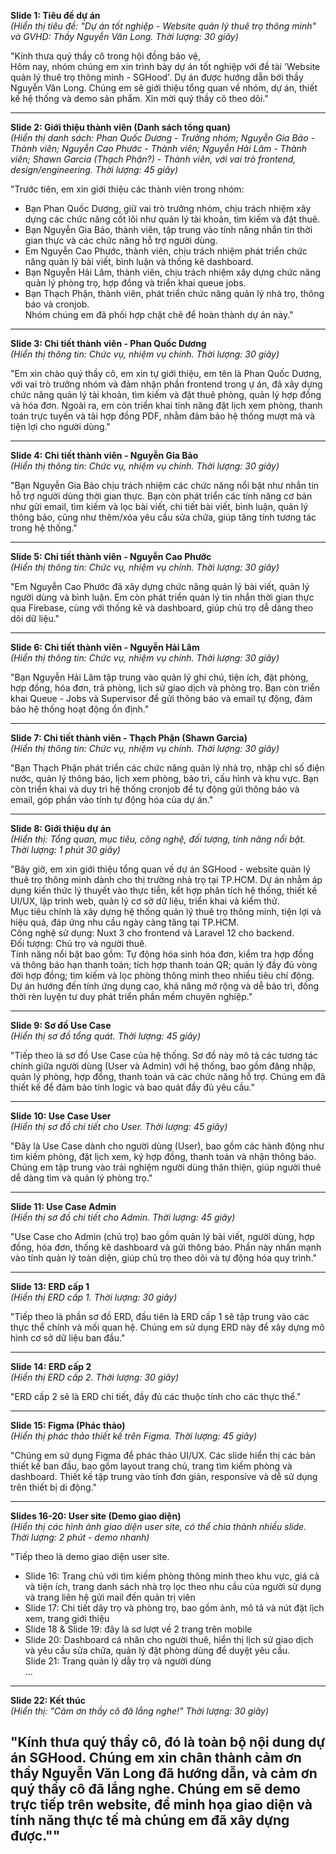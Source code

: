 **Slide 1: Tiêu đề dự án**  
_(Hiển thị tiêu đề: "Dự án tốt nghiệp - Website quản lý thuê trọ thông minh" và GVHD: Thầy Nguyễn Văn Long. Thời lượng: 30 giây)_

"Kính thưa quý thầy cô trong hội đồng bảo vệ,  
Hôm nay, nhóm chúng em xin trình bày dự án tốt nghiệp với đề tài 'Website quản lý thuê trọ thông minh - SGHood'. Dự án được hướng dẫn bởi thầy Nguyễn Văn Long. Chúng em sẽ giới thiệu tổng quan về nhóm, dự án, thiết kế hệ thống và demo sản phẩm. Xin mời quý thầy cô theo dõi."

---

**Slide 2: Giới thiệu thành viên (Danh sách tổng quan)**  
_(Hiển thị danh sách: Phan Quốc Dương - Trưởng nhóm; Nguyễn Gia Bảo - Thành viên; Nguyễn Cao Phước - Thành viên; Nguyễn Hải Lâm - Thành viên; Shawn Garcia (Thạch Phận?) - Thành viên, với vai trò frontend, design/engineering. Thời lượng: 45 giây)_

"Trước tiên, em xin giới thiệu các thành viên trong nhóm:

-   Bạn Phan Quốc Dương, giữ vai trò trưởng nhóm, chịu trách nhiệm xây dựng các chức năng cốt lõi như quản lý tài khoản, tìm kiếm và đặt thuê.
-   Bạn Nguyễn Gia Bảo, thành viên, tập trung vào tính năng nhắn tin thời gian thực và các chức năng hỗ trợ người dùng.
-   Em Nguyễn Cao Phước, thành viên, chịu trách nhiệm phát triển chức năng quản lý bài viết, bình luận và thống kê dashboard.
-   Bạn Nguyễn Hải Lâm, thành viên, chịu trách nhiệm xây dựng chức năng quản lý phòng trọ, hợp đồng và triển khai queue jobs.
-   Bạn Thạch Phận, thành viên, phát triển chức năng quản lý nhà trọ, thông báo và cronjob.  
    Nhóm chúng em đã phối hợp chặt chẽ để hoàn thành dự án này."

---

**Slide 3: Chi tiết thành viên - Phan Quốc Dương**  
_(Hiển thị thông tin: Chức vụ, nhiệm vụ chính. Thời lượng: 30 giây)_

"Em xin chào quý thầy cô, em xin tự giới thiệu, em tên là Phan Quốc Dương, với vai trò trưởng nhóm và đảm nhận phần frontend trong ự án, đã xây dựng chức năng quản lý tài khoản, tìm kiếm và đặt thuê phòng, quản lý hợp đồng và hóa đơn. Ngoài ra, em còn triển khai tính năng đặt lịch xem phòng, thanh toán trực tuyến và tải hợp đồng PDF, nhằm đảm bảo hệ thống mượt mà và tiện lợi cho người dùng."

---

**Slide 4: Chi tiết thành viên - Nguyễn Gia Bảo**  
_(Hiển thị thông tin: Chức vụ, nhiệm vụ chính. Thời lượng: 30 giây)_

"Bạn Nguyễn Gia Bảo chịu trách nhiệm các chức năng nổi bật như nhắn tin hỗ trợ người dùng thời gian thực. Bạn còn phát triển các tính năng cơ bản như gửi email, tìm kiếm và lọc bài viết, chi tiết bài viết, bình luận, quản lý thông báo, cũng như thêm/xóa yêu cầu sửa chữa, giúp tăng tính tương tác trong hệ thống."

---

**Slide 5: Chi tiết thành viên - Nguyễn Cao Phước**  
_(Hiển thị thông tin: Chức vụ, nhiệm vụ chính. Thời lượng: 30 giây)_

"Em Nguyễn Cao Phước đã xây dựng chức năng quản lý bài viết, quản lý người dùng và bình luận. Em còn phát triển quản lý tin nhắn thời gian thực qua Firebase, cùng với thống kê và dashboard, giúp chủ trọ dễ dàng theo dõi dữ liệu."

---

**Slide 6: Chi tiết thành viên - Nguyễn Hải Lâm**  
_(Hiển thị thông tin: Chức vụ, nhiệm vụ chính. Thời lượng: 30 giây)_

"Bạn Nguyễn Hải Lâm tập trung vào quản lý ghi chú, tiện ích, đặt phòng, hợp đồng, hóa đơn, trả phòng, lịch sử giao dịch và phòng trọ. Bạn còn triển khai Queue - Jobs và Supervisor để gửi thông báo và email tự động, đảm bảo hệ thống hoạt động ổn định."

---

**Slide 7: Chi tiết thành viên - Thạch Phận (Shawn Garcia)**  
_(Hiển thị thông tin: Chức vụ, nhiệm vụ chính. Thời lượng: 30 giây)_

"Bạn Thạch Phận phát triển các chức năng quản lý nhà trọ, nhập chỉ số điện nước, quản lý thông báo, lịch xem phòng, bảo trì, cấu hình và khu vực. Bạn còn triển khai và duy trì hệ thống cronjob để tự động gửi thông báo và email, góp phần vào tính tự động hóa của dự án."

---

**Slide 8: Giới thiệu dự án**  
_(Hiển thị: Tổng quan, mục tiêu, công nghệ, đối tượng, tính năng nổi bật. Thời lượng: 1 phút 30 giây)_

"Bây giờ, em xin giới thiệu tổng quan về dự án SGHood - website quản lý thuê trọ thông minh dành cho thị trường nhà trọ tại TP.HCM. Dự án nhằm áp dụng kiến thức lý thuyết vào thực tiễn, kết hợp phân tích hệ thống, thiết kế UI/UX, lập trình web, quản lý cơ sở dữ liệu, triển khai và kiểm thử.  
Mục tiêu chính là xây dựng hệ thống quản lý thuê trọ thông minh, tiện lợi và hiệu quả, đáp ứng nhu cầu ngày càng tăng tại TP.HCM.  
Công nghệ sử dụng: Nuxt 3 cho frontend và Laravel 12 cho backend.  
Đối tượng: Chủ trọ và người thuê.  
Tính năng nổi bật bao gồm: Tự động hóa sinh hóa đơn, kiểm tra hợp đồng và thông báo hạn thanh toán; tích hợp thanh toán QR; quản lý đầy đủ vòng đời hợp đồng; tìm kiếm và lọc phòng thông minh theo nhiều tiêu chí động. Dự án hướng đến tính ứng dụng cao, khả năng mở rộng và dễ bảo trì, đồng thời rèn luyện tư duy phát triển phần mềm chuyên nghiệp."

---

**Slide 9: Sơ đồ Use Case**  
_(Hiển thị sơ đồ tổng quát. Thời lượng: 45 giây)_

"Tiếp theo là sơ đồ Use Case của hệ thống. Sơ đồ này mô tả các tương tác chính giữa người dùng (User và Admin) với hệ thống, bao gồm đăng nhập, quản lý phòng, hợp đồng, thanh toán và các chức năng hỗ trợ. Chúng em đã thiết kế để đảm bảo tính logic và bao quát đầy đủ yêu cầu."

---

**Slide 10: Use Case User**  
_(Hiển thị sơ đồ chi tiết cho User. Thời lượng: 45 giây)_

"Đây là Use Case dành cho người dùng (User), bao gồm các hành động như tìm kiếm phòng, đặt lịch xem, ký hợp đồng, thanh toán và nhận thông báo. Chúng em tập trung vào trải nghiệm người dùng thân thiện, giúp người thuê dễ dàng tìm và quản lý phòng trọ."

---

**Slide 11: Use Case Admin**  
_(Hiển thị sơ đồ chi tiết cho Admin. Thời lượng: 45 giây)_

"Use Case cho Admin (chủ trọ) bao gồm quản lý bài viết, người dùng, hợp đồng, hóa đơn, thống kê dashboard và gửi thông báo. Phần này nhấn mạnh vào tính quản lý toàn diện, giúp chủ trọ theo dõi và tự động hóa quy trình."

---

**Slide 13: ERD cấp 1**  
_(Hiển thị ERD cấp 1. Thời lượng: 30 giây)_

"Tiếp theo là phần sơ đồ ERD, đầu tiên là ERD cấp 1 sẽ tập trung vào các thực thể chính và mối quan hệ. Chúng em sử dụng ERD này để xây dựng mô hình cơ sở dữ liệu ban đầu."

---

**Slide 14: ERD cấp 2**  
_(Hiển thị ERD cấp 2. Thời lượng: 30 giây)_

"ERD cấp 2 sẽ là ERD chi tiết, đầy đủ các thuộc tính cho các thực thể."

---

**Slide 15: Figma (Phác thảo)**  
_(Hiển thị phác thảo thiết kế trên Figma. Thời lượng: 45 giây)_

"Chúng em sử dụng Figma để phác thảo UI/UX. Các slide hiển thị các bản thiết kế ban đầu, bao gồm layout trang chủ, trang tìm kiếm phòng và dashboard. Thiết kế tập trung vào tính đơn giản, responsive và dễ sử dụng trên thiết bị di động."

---

**Slides 16-20: User site (Demo giao diện)**  
_(Hiển thị các hình ảnh giao diện user site, có thể chia thành nhiều slide. Thời lượng: 2 phút - demo nhanh)_

"Tiếp theo là demo giao diện user site.

-   Slide 16: Trang chủ với tìm kiếm phòng thông minh theo khu vực, giá cả và tiện ích, trang danh sách nhà trọ lọc theo nhu cầu của người sử dụng và trang liên hệ gửi mail đến quản trị viên
-   Slide 17: Chi tiết dãy trọ và phòng trọ, bao gồm ảnh, mô tả và nút đặt lịch xem, trang giới thiệu
-   Slide 18 & Slide 19: đây là sơ lượt về 2 trang trên mobile
-   Slide 20: Dashboard cá nhân cho người thuê, hiển thị lịch sử giao dịch và yêu cầu sửa chữa, quản lý đặt phòng dùng để duyệt yêu cầu.  
    Slide 21: Trang quản lý dẫy trọ và người dùng  
    ...

---

**Slide 22: Kết thúc**  
_(Hiển thị: "Cảm ơn thầy cô đã lắng nghe!" Thời lượng: 30 giây)_

## "Kính thưa quý thầy cô, đó là toàn bộ nội dung dự án SGHood. Chúng em xin chân thành cảm ơn thầy Nguyễn Văn Long đã hướng dẫn, và cảm ơn quý thầy cô đã lắng nghe. Chúng em sẽ demo trực tiếp trên website, để minh họa giao diện và tính năng thực tế mà chúng em đã xây dựng được.""
